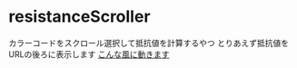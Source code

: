 resistanceScroller
==================
カラーコードをスクロール選択して抵抗値を計算するやつ
とりあえず抵抗値をURLの後ろに表示します
[こんな風に動きます](http://farundorl.github.io/resistanceScroller)

